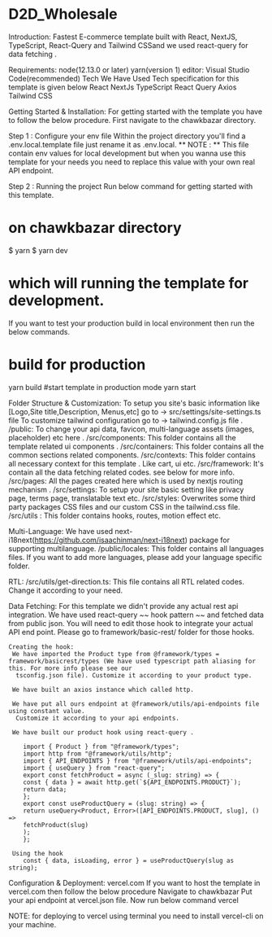 # D2D_Wholesale

Introduction:
Fastest E-commerce template built with React, NextJS, TypeScript, React-Query and Tailwind CSSand we used react-query for data fetching .


Requirements:
node(12.13.0 or later)
yarn(version 1)
editor: Visual Studio Code(recommended)
Tech We Have Used
Tech specification for this template is given below
React
NextJs
TypeScript
React Query
Axios
Tailwind CSS


Getting Started & Installation:
For getting started with the template you have to follow the below procedure. First navigate to the
chawkbazar directory.

Step 1 : Configure your env file
Within the project directory you'll find a .env.local.template file just rename it as .env.local.
** NOTE : ** This file contain env values for local development but when you wanna use this template for
your needs you need to replace this value with your own real API endpoint.

Step 2 : Running the project
Run below command for getting started with this template.
# on chawkbazar directory
$ yarn
$ yarn dev 
# which will running the template for development.

If you want to test your production build in local environment then run the below commands.
# build for production
yarn build
#start template in production mode
yarn start


Folder Structure & Customization:
To setup you site's basic information like [Logo,Site title,Description, Menus,etc] go to ->
src/settings/site-settings.ts file
To customize tailwind configuration go to -> tailwind.config.js file .
/public: To change your api data, favicon, multi-language assets (images, placeholder)
etc here .
/src/components: This folder contains all the template related ui components .
/src/containers: This folder contains all the common sections related components.
/src/contexts: This folder contains all necessary context for this template . Like cart, ui etc.
/src/framework: It's contain all the data fetching related codes. see below for more info.
/src/pages: All the pages created here which is used by nextjs routing mechanism .
/src/settings: To setup your site basic setting like privacy page, terms page, translatable
text etc.
/src/styles: Overwrites some third party packages CSS files and our custom CSS in the tailwind.css
file.
/src/utils : This folder contains hooks, routes, motion effect etc.


Multi-Language:
We have used next-i18next(https://github.com/isaachinman/next-i18next) package for supporting multilanguage.
/public/locales: This folder contains all languages files. If you want to add more languages, please
add your language specific folder.


RTL:
/src/utils/get-direction.ts: This file contains all RTL related codes. Change it according to your
need.


Data Fetching:
For this template we didn't provide any actual rest api integration. We have used react-query ~~ hook
pattern ~~ and fetched data from public json. You will need to edit those hook to integrate your actual API
end point. Please go to framework/basic-rest/ folder for those hooks.

    Creating the hook:
     We have imported the Product type from @framework/types = framework/basicrest/types (We have used typescript path aliasing for this. For more info please see our
      tsconfig.json file). Customize it according to your product type.

     We have built an axios instance which called http.

     We have put all ours endpoint at @framework/utils/api-endpoints file using constant value.
      Customize it according to your api endpoints.

     We have built our product hook using react-query .
     
        import { Product } from "@framework/types";
        import http from "@framework/utils/http";
        import { API_ENDPOINTS } from "@framework/utils/api-endpoints";
        import { useQuery } from "react-query";
        export const fetchProduct = async (_slug: string) => {
        const { data } = await http.get(`${API_ENDPOINTS.PRODUCT}`);
        return data;
        };
        export const useProductQuery = (slug: string) => {
        return useQuery<Product, Error>([API_ENDPOINTS.PRODUCT, slug], () =>
        fetchProduct(slug)
        );
        };
        
     Using the hook
        const { data, isLoading, error } = useProductQuery(slug as string);
        
        
Configuration & Deployment:
    vercel.com
        If you want to host the template in vercel.com then follow the below procedure
        Navigate to chawkbazar
        Put your api endpoint at vercel.json file.
        Now run below command
            vercel
            
            
NOTE: for deploying to vercel using terminal you need to install vercel-cli on your
machine.
